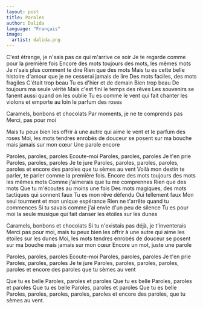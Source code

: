 ```yaml
---
layout: post
title: Paroles
author: Dalida
language: "Français"
image:
  artist: dalida.png
---
```

C'est étrange, je n'sais pas ce qui m'arrive ce soir
Je te regarde comme pour la première fois
Encore des mots toujours des mots,
les mêmes mots
Je n'sais plus comment te dire
Rien que des mots
Mais tu es cette belle histoire d'amour
que je ne cesserai jamais de lire
Des mots faciles, des mots fragiles
C'était trop beau
Tu es d'hier et de demain
Bien trop beau
De toujours ma seule vérité
Mais c'est fini le temps des rêves
Les souvenirs se fanent aussi quand on les oublie
Tu es comme le vent qui fait chanter les violons et emporte au loin le parfum des roses

Caramels, bonbons et chocolats
Par moments, je ne te comprends pas
Merci, pas pour moi


Mais tu peux bien les offrir à une autre
qui aime le vent et le parfum des roses
Moi, les mots tendres enrobés de douceur
se posent sur ma bouche mais jamais sur mon cœur
Une parole encore

Paroles, paroles, paroles
Ecoute-moi
Paroles, paroles, paroles
Je t'en prie
Paroles, paroles, paroles
Je te jure
Paroles, paroles, paroles, paroles, paroles et encore des paroles que tu sèmes au vent
Voilà mon destin te parler,
te parler comme la première fois.
Encore des mots toujours des mots
les mêmes mots
Comme j'aimerais que tu me comprennes
Rien que des mots
Que tu m'écoutes au moins une fois
Des mots magiques, des mots tactiques qui sonnent faux
Tu es mon rêve défendu
Oui tellement faux
Mon seul tourment et mon unique espérance
Rien ne t'arrête quand tu commences
Si tu savais comme j'ai envie d'un peu de silence
Tu es pour moi la seule musique qui fait danser les étoiles sur les dunes

Caramels, bonbons et chocolats
Si tu n'existais pas déjà, je t'inventerais
Merci pas pour moi, mais tu peux bien les offrir à une autre qui aime les étoiles sur les dunes
Moi, les mots tendres enrobés de douceur se posent sur ma bouche mais jamais sur mon cœur
Encore un mot, juste une parole

Paroles, paroles, paroles
Ecoute-moi
Paroles, paroles, paroles
Je t'en prie
Paroles, paroles, paroles
Je te jure
Paroles, paroles, paroles, paroles, paroles et encore des paroles que tu sèmes au vent

Que tu es belle
Paroles, paroles et paroles
Que tu es belle
Paroles, paroles et paroles
Que tu es belle
Paroles, paroles et paroles
Que tu es belle
Paroles, paroles, paroles, paroles, paroles et encore des paroles, que tu sèmes au vent.
